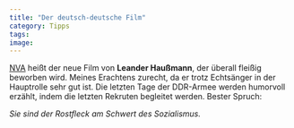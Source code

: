 ```yaml
---
title: "Der deutsch-deutsche Film"
category: Tipps
tags: 
image: 
---
```


[NVA](http://www.new-video.de/film-nva/) heißt der neue Film von **Leander Haußmann**, der überall fleißig beworben wird. Meines Erachtens zurecht, da er trotz Echtsänger in der Hauptrolle sehr gut ist. Die letzten Tage der DDR-Armee werden humorvoll erzählt, indem die letzten Rekruten begleitet werden. Bester Spruch:  

  

*Sie sind der Rostfleck am Schwert des Sozialismus.*